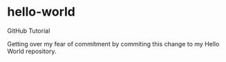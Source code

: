 # hello-world
GitHub Tutorial

Getting over my fear of commitment by commiting this change to my Hello World repository.
